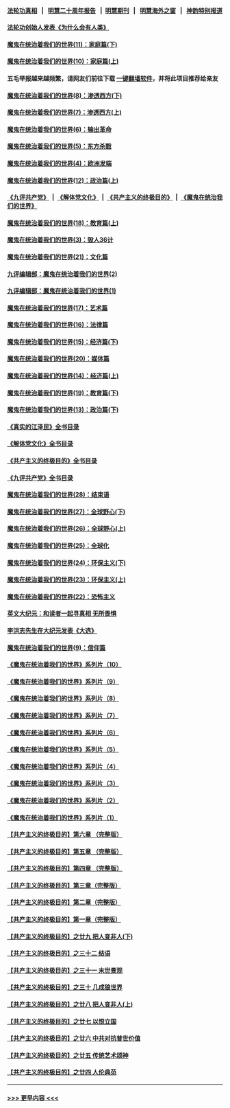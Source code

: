 #### [法轮功真相](https://github.com/gfw-breaker/truth/blob/master/README.md?t=0) &nbsp;&nbsp;|&nbsp;&nbsp; [明慧二十周年报告](https://github.com/gfw-breaker/mh-reports/blob/master/README.md?t=0) &nbsp;&nbsp;|&nbsp;&nbsp;[明慧期刊](https://github.com/gfw-breaker/mh-qikan) &nbsp;&nbsp;|&nbsp;&nbsp; [明慧海外之窗](https://github.com/gfw-breaker/mh-news/blob/master/README.md?t=0) &nbsp;&nbsp;|&nbsp;&nbsp; [神韵特别报道](https://github.com/gfw-breaker/mh-news/blob/master/shenyun.md?t=0)
#### [法轮功创始人发表《为什么会有人类》](../pages/nsc422/n13912117.md?t=02051543) 
#### [魔鬼在统治着我们的世界(11)：家庭篇(下)](../pages/nsc422/n10440961.md?t=02051543) 
#### [魔鬼在统治着我们的世界(10)：家庭篇(上)](../pages/nsc422/n10435448.md?t=02051543) 
#### 五毛举报越来越频繁，请网友们前往下载 [一键翻墙软件](https://github.com/gfw-breaker/ssr-accounts)，并将此项目推荐给亲友
#### [魔鬼在统治着我们的世界(8)：渗透西方(下)](../pages/nsc422/n10429603.md?t=02051543) 
#### [魔鬼在统治着我们的世界(7)：渗透西方(上)](../pages/nsc422/n10426013.md?t=02051543) 
#### [魔鬼在统治着我们的世界(6)：输出革命](../pages/nsc422/n10421536.md?t=02051543) 
#### [魔鬼在统治着我们的世界(5)：东方杀戮](../pages/nsc422/n10417707.md?t=02051543) 
#### [魔鬼在统治着我们的世界(4)：欧洲发端](../pages/nsc422/n10414890.md?t=02051543) 
#### [魔鬼在统治着我们的世界(12)：政治篇(上)](../pages/nsc422/n10444576.md?t=02051543) 
#### [《九评共产党》](https://github.com/begood0513/9ping.md/blob/master/README.md) &nbsp;|&nbsp; [《解体党文化》](../../../../jtdwh.md/blob/master/README.md)  &nbsp;|&nbsp; [《共产主义的终极目的》](../../../../gczydzjmd.md/blob/master/README.md) &nbsp;|&nbsp; [《魔鬼在统治我们的世界》](../../../../mgztzwmdsj.md/blob/master/README.md) 
#### [魔鬼在统治着我们的世界(18)：教育篇(上)](../pages/nsc422/n10526970.md?t=02051543) 
#### [魔鬼在统治着我们的世界(3)：毁人36计](../pages/nsc422/n10411583.md?t=02051543) 
#### [魔鬼在统治着我们的世界(21)：文化篇](../pages/nsc422/n10597706.md?t=02051543) 
#### [九评编辑部：魔鬼在统治着我们的世界(2)](../pages/nsc422/n10410036.md?t=02051543) 
#### [九评编辑部：魔鬼在统治着我们的世界(1)](../pages/nsc422/n10406825.md?t=02051543) 
#### [魔鬼在统治着我们的世界(17)：艺术篇](../pages/nsc422/n10499093.md?t=02051543) 
#### [魔鬼在统治着我们的世界(16)：法律篇](../pages/nsc422/n10485969.md?t=02051543) 
#### [魔鬼在统治着我们的世界(15)：经济篇(下)](../pages/nsc422/n10469975.md?t=02051543) 
#### [魔鬼在统治着我们的世界(20)：媒体篇](../pages/nsc422/n10586579.md?t=02051543) 
#### [魔鬼在统治着我们的世界(14)：经济篇(上)](../pages/nsc422/n10457370.md?t=02051543) 
#### [魔鬼在统治着我们的世界(19)：教育篇(下)](../pages/nsc422/n10564808.md?t=02051543) 
#### [魔鬼在统治着我们的世界(13)：政治篇(下)](../pages/nsc422/n10448270.md?t=02051543) 
#### [《真实的江泽民》全书目录](../pages/nsc422/n13721399.md?t=02051543) 
#### [《解体党文化》全书目录](../pages/nsc422/n13721157.md?t=02051543) 
#### [《共产主义的终极目的》全书目录](../pages/nsc422/n13721048.md?t=02051543) 
#### [《九评共产党》全书目录](../pages/nsc422/n13708085.md?t=02051543) 
#### [魔鬼在统治着我们的世界(28)：结束语](../pages/nsc422/n10936246.md?t=02051543) 
#### [魔鬼在统治着我们的世界(27)：全球野心(下)](../pages/nsc422/n10928319.md?t=02051543) 
#### [魔鬼在统治着我们的世界(26)：全球野心(上)](../pages/nsc422/n10900318.md?t=02051543) 
#### [魔鬼在统治着我们的世界(25)：全球化](../pages/nsc422/n10788205.md?t=02051543) 
#### [魔鬼在统治着我们的世界(24)：环保主义(下)](../pages/nsc422/n10695307.md?t=02051543) 
#### [魔鬼在统治着我们的世界(23)：环保主义(上)](../pages/nsc422/n10688613.md?t=02051543) 
#### [魔鬼在统治着我们的世界(22)：恐怖主义](../pages/nsc422/n10614727.md?t=02051543) 
#### [英文大纪元：和读者一起寻真相 无所畏惧](../pages/nsc422/n12542027.md?t=02051543) 
#### [李洪志先生在大纪元发表《大选》](../pages/nsc422/n12534746.md?t=02051543) 
#### [魔鬼在统治着我们的世界(9)：信仰篇](../pages/nsc422/n10432159.md?t=02051543) 
#### [《魔鬼在统治着我们的世界》系列片（10）](../pages/nsc422/n12292670.md?t=02051543) 
#### [《魔鬼在统治着我们的世界》系列片（9）](../pages/nsc422/n12290859.md?t=02051543) 
#### [《魔鬼在统治着我们的世界》系列片（8）](../pages/nsc422/n12287445.md?t=02051543) 
#### [《魔鬼在统治着我们的世界》系列片（7）](../pages/nsc422/n12283425.md?t=02051543) 
#### [《魔鬼在统治着我们的世界》系列片（6）](../pages/nsc422/n12282314.md?t=02051543) 
#### [《魔鬼在统治着我们的世界》系列片（5）](../pages/nsc422/n12281419.md?t=02051543) 
#### [《魔鬼在统治着我们的世界》系列片（4）](../pages/nsc422/n12274024.md?t=02051543) 
#### [《魔鬼在统治着我们的世界》系列片（3）](../pages/nsc422/n12271322.md?t=02051543) 
#### [《魔鬼在统治着我们的世界》系列片（2）](../pages/nsc422/n12269049.md?t=02051543) 
#### [《魔鬼在统治着我们的世界》系列片（1）](../pages/nsc422/n12267575.md?t=02051543) 
#### [【共产主义的终极目的】第六章 （完整版）](../pages/nsc422/n11428913.md?t=02051543) 
#### [【共产主义的终极目的】第五章 （完整版）](../pages/nsc422/n11428912.md?t=02051543) 
#### [【共产主义的终极目的】第四章 （完整版）](../pages/nsc422/n11428907.md?t=02051543) 
#### [【共产主义的终极目的】第三章（完整版）](../pages/nsc422/n11428848.md?t=02051543) 
#### [【共产主义的终极目的】第二章（完整版）](../pages/nsc422/n11428831.md?t=02051543) 
#### [【共产主义的终极目的】第一章（完整版）](../pages/nsc422/n11417651.md?t=02051543) 
#### [【共产主义的终极目的】之廿九 把人变非人(下)](../pages/nsc422/n11344140.md?t=02051543) 
#### [【共产主义的终极目的】之三十二 结语](../pages/nsc422/n11360535.md?t=02051543) 
#### [【共产主义的终极目的】之三十一 末世景观](../pages/nsc422/n11351129.md?t=02051543) 
#### [【共产主义的终极目的】之三十 几成狼世界](../pages/nsc422/n11348280.md?t=02051543) 
#### [【共产主义的终极目的】之廿八 把人变非人(上)](../pages/nsc422/n11340492.md?t=02051543) 
#### [【共产主义的终极目的】之廿七 以恨立国](../pages/nsc422/n11336944.md?t=02051543) 
#### [【共产主义的终极目的】之廿六 中共对抗普世价值](../pages/nsc422/n11324785.md?t=02051543) 
#### [【共产主义的终极目的】之廿五 传统艺术颂神](../pages/nsc422/n11296396.md?t=02051543) 
#### [【共产主义的终极目的】之廿四 人伦典范](../pages/nsc422/n11296397.md?t=02051543) 

----
#### [ >>> 更早内容 <<< ](../indexes/nsc422-earlier.md)
